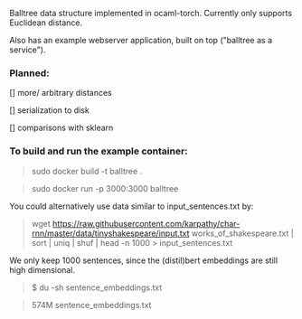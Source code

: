 Balltree data structure implemented in ocaml-torch. Currently only supports Euclidean distance. 

Also has an example webserver application, built on top ("balltree as a service").

### Planned:
[] more/ arbitrary distances

[] serialization to disk

[] comparisons with sklearn



### To build and run the example container:
> sudo docker build -t balltree .

> sudo docker run -p 3000:3000 balltree


You could alternatively use data similar to input_sentences.txt by:
> wget https://raw.githubusercontent.com/karpathy/char-rnn/master/data/tinyshakespeare/input.txt works_of_shakespeare.txt | sort | uniq | shuf | head -n 1000 > input_sentences.txt

We only keep 1000 sentences, since the (distil)bert embeddings are still high dimensional.
> $ du -sh sentence_embeddings.txt

> 574M	sentence_embeddings.txt
